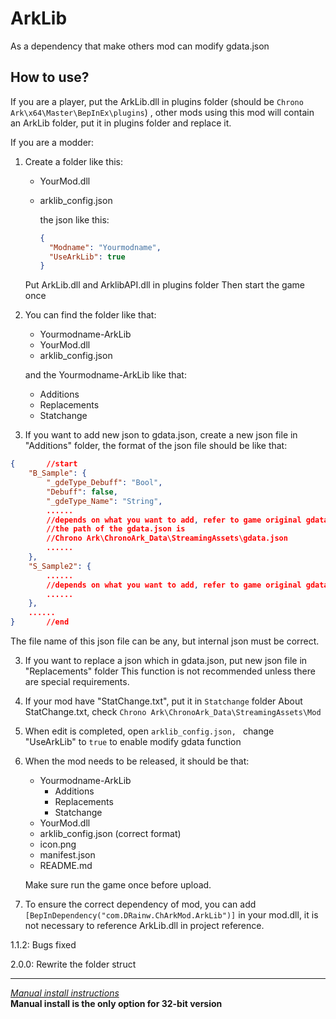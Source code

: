 # ArkLib

As a dependency that make others mod can modify gdata.json



## How to use?

If you are a player, put the ArkLib.dll in plugins folder (should be `Chrono Ark\x64\Master\BepInEx\plugins`) , other mods using this mod will contain an ArkLib folder, put it in plugins folder and replace it.

If you are a modder:

1. Create a folder like this:

   - YourMod.dll

   - arklib_config.json

     the json like this:

     ```json
     {
       "Modname": "Yourmodname",
       "UseArkLib": true
     }     

   Put ArkLib.dll and ArklibAPI.dll in plugins folder
   Then start the game once

2. You can find the folder like that:

   - Yourmodname-ArkLib
   - YourMod.dll
   - arklib_config.json

   and the Yourmodname-ArkLib like that:

   - Additions
   - Replacements
   - Statchange

3. If you want to add new json to gdata.json, create a new json file in "Additions" folder, the format of the json file should be like that:

```json
{		//start
    "B_Sample": {
        "_gdeType_Debuff": "Bool",
        "Debuff": false,
        "_gdeType_Name": "String",
       	......
        //depends on what you want to add, refer to game original gdata.json
        //the path of the gdata.json is 
        //Chrono Ark\ChronoArk_Data\StreamingAssets\gdata.json
        ......
    },
    "S_Sample2": {
       	......
        //depends on what you want to add, refer to game original gdata.json
        ......
    },
	......
}		//end
```
The file name of this json file can be any, but internal json must be correct.

3. If you want to replace a json which in gdata.json, put new json file in "Replacements" folder
    This function is not recommended unless there are special requirements.
4. If your mod have "StatChange.txt", put it in `Statchange` folder
    About StatChange.txt, check `Chrono Ark\ChronoArk_Data\StreamingAssets\Mod`
5. When edit is completed, open `arklib_config.json, ` change "UseArkLib" to `true` to enable modify gdata function
6. When the mod needs to be released, it should be that:
    - Yourmodname-ArkLib
      - Additions
      - Replacements
      - Statchange
    - YourMod.dll
    - arklib_config.json (correct format)
    - icon.png
    - manifest.json
    - README.md

    Make sure run the game once before upload.
    
7. To ensure the correct dependency of mod, you can add ```[BepInDependency("com.DRainw.ChArkMod.ArkLib")]``` in your mod.dll, it is not necessary to reference ArkLib.dll in project reference.





1.1.2: Bugs fixed

2.0.0: Rewrite the folder struct



---
[*Manual install instructions*](https://github.com/Neoshrimp/ChronoArk-gameplay-plugins#installation)  
**Manual install is the only option for 32-bit version**
